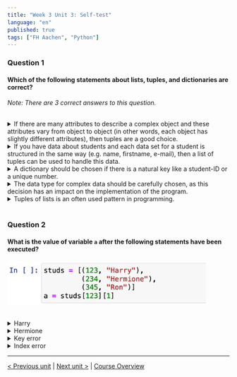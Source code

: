 ```yaml
---
title: "Week 3 Unit 3: Self-test"
language: "en"
published: true
tags: ["FH Aachen", "Python"]
---
```


### Question 1

#### Which of the following statements about lists, tuples, and dictionaries are correct?

*Note: There are 3 correct answers to this question.*

<br>

<details>
	<summary>If there are many attributes to describe a complex object and these attributes vary from object to object (in other words, each object has slightly different attributes), then tuples are a good choice.</summary>
	❌
</details>


<details>
	<summary>If you have data about students and each data set for a student is structured in the same way (e.g. name, firstname, e-mail), then a list of tuples can be used to handle this data.</summary>
	✅
</details>


<details>
	<summary>A dictionary should be chosen if there is a natural key like a student-ID or a unique number.</summary>
	✅
</details>


<details>
	<summary>The data type for complex data should be carefully chosen, as this decision has an impact on the implementation of the program.</summary>
	✅
</details>


<details>
	<summary>Tuples of lists is an often used pattern in programming.</summary>
	❌
</details>

<br>

### Question 2

#### What is the value of variable ```a``` after the following statements have been executed?

<img src=imgs/week3_unit3_f2.png width="450"><br><br>

<details>
	<summary>Harry</summary>
	❌
</details>


<details>
	<summary>Hermione</summary>
	❌
</details>


<details>
	<summary>Key error</summary>
	❌
</details>


<details>
	<summary>Index error</summary>
	✅
</details>

---

[< Previous unit](/teaching/python-mooc/week3_unit3_list_dict_tuples) | [Next unit >](/teaching/python-mooc/week3_unit4_dict_access) |
[Course Overview](/teaching/python-mooc)